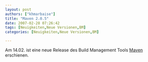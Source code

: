 ```yaml
---
layout: post
authors: ["khmarbaise"]
title: "Maven 2.0.5"
date: 2007-02-28 07:26:42
tags: [Neuigkeiten,Neue Versionen,BM]
categories: [Neuigkeiten,Neue Versionen,BM]

---
```

Am 14.02. ist eine neue Release des Build Management Tools <a href="https://maven.apache.org"  title="Maven">Maven</a> erschienen.
